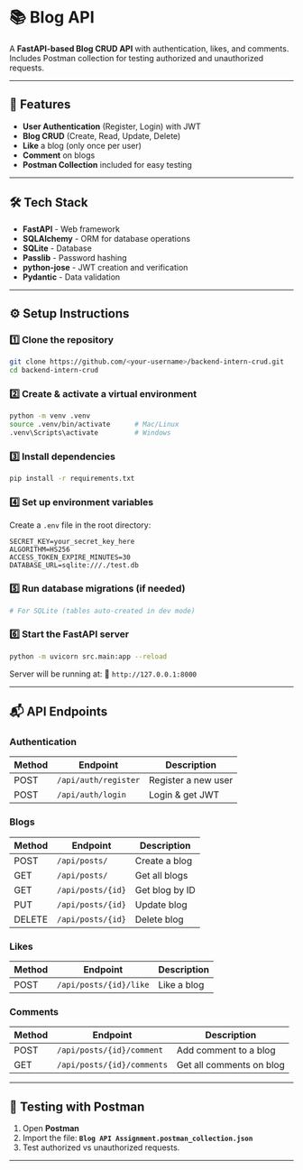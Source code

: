 # 📚 Blog API

A **FastAPI-based Blog CRUD API** with authentication, likes, and comments. Includes Postman collection for testing authorized and unauthorized requests.

---

## 🚀 Features
- **User Authentication** (Register, Login) with JWT
- **Blog CRUD** (Create, Read, Update, Delete)
- **Like** a blog (only once per user)
- **Comment** on blogs
- **Postman Collection** included for easy testing

---

## 🛠 Tech Stack
- **FastAPI** - Web framework
- **SQLAlchemy** - ORM for database operations
- **SQLite** - Database
- **Passlib** - Password hashing
- **python-jose** - JWT creation and verification
- **Pydantic** - Data validation

---

## ⚙️ Setup Instructions

### 1️⃣ Clone the repository
```bash
git clone https://github.com/<your-username>/backend-intern-crud.git
cd backend-intern-crud
````

### 2️⃣ Create & activate a virtual environment

```bash
python -m venv .venv
source .venv/bin/activate      # Mac/Linux
.venv\Scripts\activate         # Windows
```

### 3️⃣ Install dependencies

```bash
pip install -r requirements.txt
```

### 4️⃣ Set up environment variables

Create a `.env` file in the root directory:

```env
SECRET_KEY=your_secret_key_here
ALGORITHM=HS256
ACCESS_TOKEN_EXPIRE_MINUTES=30
DATABASE_URL=sqlite:///./test.db
```

### 5️⃣ Run database migrations (if needed)

```bash
# For SQLite (tables auto-created in dev mode)
```

### 6️⃣ Start the FastAPI server

```bash
python -m uvicorn src.main:app --reload
```

Server will be running at:
📌 `http://127.0.0.1:8000`

---

## 📬 API Endpoints

### Authentication

| Method | Endpoint             | Description         |
| ------ | -------------------- | ------------------- |
| POST   | `/api/auth/register` | Register a new user |
| POST   | `/api/auth/login`    | Login & get JWT     |

### Blogs

| Method | Endpoint          | Description    |
| ------ | ----------------- | -------------- |
| POST   | `/api/posts/`     | Create a blog  |
| GET    | `/api/posts/`     | Get all blogs  |
| GET    | `/api/posts/{id}` | Get blog by ID |
| PUT    | `/api/posts/{id}` | Update blog    |
| DELETE | `/api/posts/{id}` | Delete blog    |

### Likes

| Method | Endpoint               | Description |
| ------ | ---------------------- | ----------- |
| POST   | `/api/posts/{id}/like` | Like a blog |

### Comments

| Method | Endpoint                   | Description              |
| ------ | -------------------------- | ------------------------ |
| POST   | `/api/posts/{id}/comment`  | Add comment to a blog    |
| GET    | `/api/posts/{id}/comments` | Get all comments on blog |

---

## 🧪 Testing with Postman

1. Open **Postman**
2. Import the file:
   **`Blog API Assignment.postman_collection.json`**
3. Test authorized vs unauthorized requests.

---
